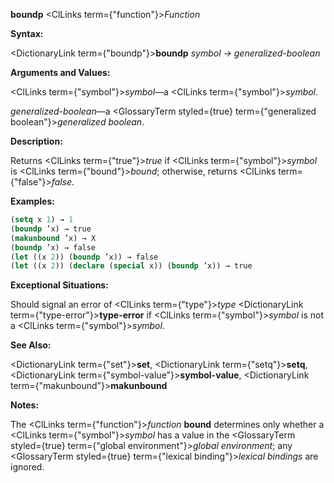 **boundp** <ClLinks  term={"function"}><i>Function</i></ClLinks> 



**Syntax:** 



<DictionaryLink  term={"boundp"}><b>boundp</b></DictionaryLink> *symbol → generalized-boolean* 



**Arguments and Values:** 



<ClLinks  term={"symbol"}><i>symbol</i></ClLinks>—a <ClLinks  term={"symbol"}><i>symbol</i></ClLinks>. 



*generalized-boolean*—a <GlossaryTerm styled={true} term={"generalized boolean"}><i>generalized boolean</i></GlossaryTerm>. 



**Description:** 



Returns <ClLinks  term={"true"}><i>true</i></ClLinks> if <ClLinks  term={"symbol"}><i>symbol</i></ClLinks> is <ClLinks  term={"bound"}><i>bound</i></ClLinks>; otherwise, returns <ClLinks  term={"false"}><i>false</i></ClLinks>. 







 



 



**Examples:**
```lisp
(setq x 1) → 1 
(boundp ’x) → true 
(makunbound ’x) → X 
(boundp ’x) → false 
(let ((x 2)) (boundp ’x)) → false 
(let ((x 2)) (declare (special x)) (boundp ’x)) → true 
```
**Exceptional Situations:** 



Should signal an error of <ClLinks  term={"type"}><i>type</i></ClLinks> <DictionaryLink  term={"type-error"}><b>type-error</b></DictionaryLink> if <ClLinks  term={"symbol"}><i>symbol</i></ClLinks> is not a <ClLinks  term={"symbol"}><i>symbol</i></ClLinks>. 



**See Also:** 



<DictionaryLink  term={"set"}><b>set</b></DictionaryLink>, <DictionaryLink  term={"setq"}><b>setq</b></DictionaryLink>, <DictionaryLink  term={"symbol-value"}><b>symbol-value</b></DictionaryLink>, <DictionaryLink  term={"makunbound"}><b>makunbound</b></DictionaryLink> 



**Notes:** 



The <ClLinks  term={"function"}><i>function</i></ClLinks> **bound** determines only whether a <ClLinks  term={"symbol"}><i>symbol</i></ClLinks> has a value in the <GlossaryTerm styled={true} term={"global environment"}><i>global environment</i></GlossaryTerm>; any <GlossaryTerm styled={true} term={"lexical binding"}><i>lexical bindings</i></GlossaryTerm> are ignored. 




